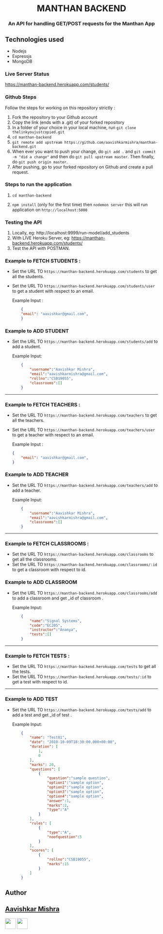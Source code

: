 <h1 align="center" >MANTHAN BACKEND</h1>
<h3 align="center">An API for handling GET/POST requests for the Manthan App</h3>

## Technologies used
* Nodejs
* Expressjs
* MongoDB

### Live Server Status
https://manthan-backend.herokuapp.com/students/


### Github Steps
Follow the steps for working on this repository strictly :
1. Fork the repository to your Github account
2. Copy the link (ends with a .git) of your forked repository
3. In a folder of your choice in your local machine, run `git clone thelinkyoujustcopied.git`
4. `cd manthan-backend`
5. `git remote add upstream https://github.com/aavishkarmishra/manthan-backend.git` 
6. When ever you want to push your change, do `git add .` and `git commit -m "did a change"` and then do `git pull upstream master`. Then finally, do `git push origin master`.
7. After pushing, go to your forked repository on Github and create a pull request.



### Steps to run the application

1. `cd manthan-backend`
   
2. `npm install` (only for the first time) then `nodemon server` this will run application on `http://localhost:5000`




### Testing the API

1. Locally, eg: http://localhost:9999/run-model/add_students
2. With LIVE Heroku Server, eg: https://manthan-backend.herokuapp.com/students/
3. Test the API with POSTMAN. 

### Example to FETCH STUDENTS : 

* Set the URL TO `https://manthan-backend.herokuapp.com/students` to get all the students.
* Set the URL TO `https://manthan-backend.herokuapp.com/students/user` to get a student with respect to an email.

    Example Input :  
    ```json
        { 
        "email": "aavishkar@gmail.com", 
        }
    ```
### Example to ADD STUDENT
* Set the URL TO `https://manthan-backend.herokuapp.com/students/add` to add a student.

    Example Input:
    ```json
        {
            "username":"Aavishkar Mishra",
            "email":"aavishkarmishra@gmail.com",
            "rollno":"CSB19055",
            "classrooms":[]
        }
    ```

*** 
### Example to FETCH TEACHERS : 

* Set the URL TO `https://manthan-backend.herokuapp.com/teachers` to get all the teachers.
* Set the URL TO `https://manthan-backend.herokuapp.com/teachers/user` to get a teacher with respect to an email.

    Example Input :  
    ```json
    { 
        "email": "aavishkar@gmail.com", 
    }
    ```
### Example to ADD TEACHER
* Set the URL TO `https://manthan-backend.herokuapp.com/teachers/add` to add a teacher.

    Example Input:
    ```json
        {
            "username":"Aavishkar Mishra",
            "email":"aavishkarmishra@gmail.com",
            "classrooms":[]
        }
    ```

*** 
### Example to FETCH CLASSROOMS : 

* Set the URL TO `https://manthan-backend.herokuapp.com/classrooms` to get all the classrooms.
* Set the URL TO `https://manthan-backend.herokuapp.com/classrooms/:id` to get a classroom with respect to id.

### Example to ADD CLASSROOM
* Set the URL TO `https://manthan-backend.herokuapp.com/classrooms/add` to add a classroom and get _id of classroom .

    Example Input:
    ```json
        {
            "name":"Signal Systems",
            "code":"EC205",
            "instructor":"Ananya",
            "tests":[]
        }
    ```


*** 
### Example to FETCH TESTS : 

* Set the URL TO `https://manthan-backend.herokuapp.com/tests` to get all the tests.
* Set the URL TO `https://manthan-backend.herokuapp.com/tests/:id` to get a test with respect to id.
***

### Example to ADD TEST
* Set the URL TO `https://manthan-backend.herokuapp.com/tests/add` to add a test and get _id of test .

    Example Input:
    ```json
        {
            "name": "Test01",
            "date": "2010-10-09T18:30:00.000+00:00",
            "duration": [
                1,
                0
            ],
            "marks": 20,
            "questions": [
                {
                    "question":"sample question",
                    "option1":"sample option",
                    "option2":"sample option",
                    "option3":"sample option",
                    "option4":"sample option",
                    "answer":1,
                    "marks":2,
                    "type":"A"
                }
            ],
            "rules": [
                {
                    "type":"A",
                    "noofquestion":5
                }
            ],
            "scores": [
                {
                    "rollno":"CSB19055",
                    "marks":15
                }
            ]
        }
    ```



## Author

## [Aavishkar Mishra](https://github.com/aavishkarmishra)
[<img src="https://image.flaticon.com/icons/svg/185/185964.svg" width="35" padding="10">](https://www.linkedin.com/in/aavishkarmishra/)
[<img src="https://image.flaticon.com/icons/svg/185/185985.svg" width="35" padding="10">](https://www.instagram.com/aavishkar_mishra/)
